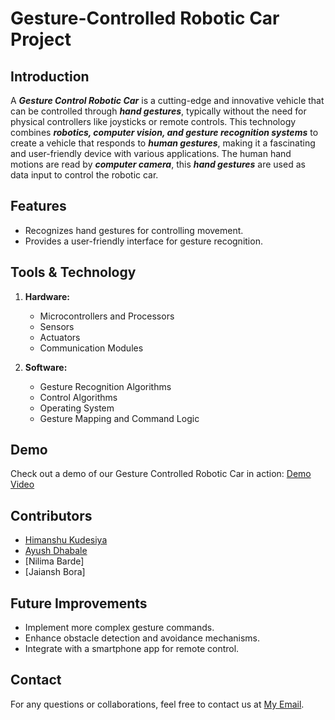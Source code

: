 # Gesture-Controlled Robotic Car Project

## Introduction
A ***Gesture Control Robotic Car*** is a cutting-edge and innovative vehicle that can be controlled through ***hand gestures***, typically without the need for physical controllers like joysticks or remote controls.
This technology combines ***robotics, computer vision, and gesture recognition systems*** to create a vehicle that responds to ***human gestures***, making it a fascinating and user-friendly device with various applications.
The human hand motions are read by ***computer camera***, this ***hand gestures*** are used as data input to control the robotic car.

## Features
- Recognizes hand gestures for controlling movement.
- Provides a user-friendly interface for gesture recognition.

## Tools & Technology
1. **Hardware:**
   - Microcontrollers and Processors
   - Sensors
   - Actuators
   - Communication Modules

2. **Software:**
   - Gesture Recognition Algorithms
   - Control Algorithms
   - Operating System
   - Gesture Mapping and Command Logic

## Demo
Check out a demo of our Gesture Controlled Robotic Car in action: [Demo Video](https://drive.google.com/file/d/1pORUjz6Nt7t2xpFIetJy1X6l31uUOgae/view?usp=drive_link)

## Contributors
- [Himanshu Kudesiya](https://github.com/ashu-kudesiya)
- [Ayush Dhabale](https://github.com/Ayush-dhabale)
- [Nilima Barde]
- [Jaiansh Bora]

## Future Improvements
- Implement more complex gesture commands.
- Enhance obstacle detection and avoidance mechanisms.
- Integrate with a smartphone app for remote control.

## Contact
For any questions or collaborations, feel free to contact us at [My Email](ashu.kudesiya@gmail.com).
